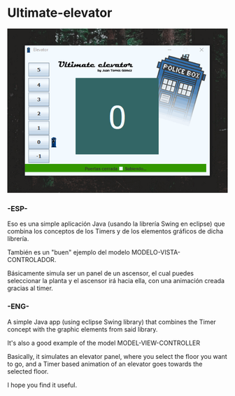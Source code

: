 # Ultimate-elevator

![preview](ultimate-elevator-preview.gif)

### -ESP-

Eso es una simple aplicación Java (usando la librería Swing en eclipse) que combina los conceptos de los Timers y de los elementos gráficos de dicha librería.

También es un "buen" ejemplo del modelo MODELO-VISTA-CONTROLADOR.

Básicamente simula ser un panel de un ascensor, el cual puedes seleccionar la planta y el ascensor irá hacia ella, con una animación creada gracias al timer.

### -ENG-

A simple Java app (using eclipse Swing library) that combines the Timer concept with the graphic elements from said library.

It's also a good example of the model MODEL-VIEW-CONTROLLER

Basically, it simulates an elevator panel, where you select the floor you want to go, and a Timer based animation of an elevator goes towards the selected floor.

I hope you find it useful.
